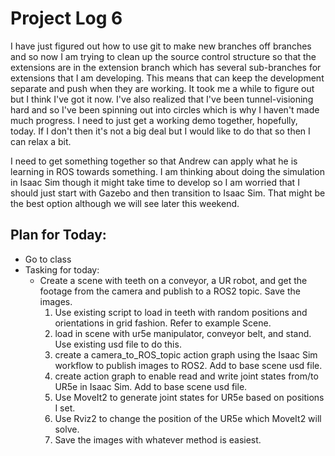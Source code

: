 # Project Log 6

I have just figured out how to use git to make new branches off branches and so now I am trying to clean up the source control structure so that the extensions are in the extension branch which has several sub-branches for extensions that I am developing. This means that can keep the development separate and push when they are working. It took me a while to figure out but I think I've got it now. I've also realized that I've been tunnel-visioning hard and so I've been spinning out into circles which is why I haven't made much progress. I need to just get a working demo together, hopefully, today. If I don't then it's not a big deal but I would like to do that so then I can relax a bit.

I need to get something together so that Andrew can apply what he is learning in ROS towards something. I am thinking about doing the simulation in Isaac Sim though it might take time to develop so I am worried that I should just start with Gazebo and then transition to Isaac Sim. That might be the best option although we will see later this weekend.

## Plan for Today:
- Go to class
- Tasking for today:
    - Create a scene with teeth on a conveyor, a UR robot, and get the footage from the camera and publish to a ROS2 topic. Save the images.
        1. Use existing script to load in teeth with random positions and orientations in grid fashion. Refer to example Scene.
        1. load in scene with ur5e manipulator, conveyor belt, and stand. Use existing usd file to do this.
        1. create a camera_to_ROS_topic action graph using the Isaac Sim workflow to publish images to ROS2. Add to base scene usd file.
        1. create action graph to enable read and write joint states from/to UR5e in Isaac Sim. Add to base scene usd file.
        1. Use MoveIt2 to generate joint states for UR5e based on positions I set.
        1. Use Rviz2 to change the position of the UR5e which MoveIt2 will solve. 
        1. Save the images with whatever method is easiest.
